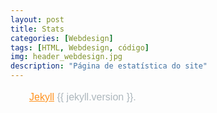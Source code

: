 ```yaml
---
layout: post
title: Stats
categories: [Webdesign]
tags: [HTML, Webdesign, código]
img: header_webdesign.jpg
description: "Página de estatística do site"
---
```

<style>
[v-cloak] {display: none}
body {
    line-height: 1.66667;
}
h1 { color: #ffffff; font-family: 'Lato', sans-serif; font-size: 54px; font-weight: 300; line-height: 58px; margin: 0 0 58px; }
table {
    border-bottom: 1px solid #ededed;
    font-size: 16px;
    line-height: 1.5;
    margin: 0 0 24px;
    text-align: left;
    width: 100%;
    border-collapse: collapse;
    border-spacing: 0;
}
td, th {
    border-top: 1px solid #ededed;
    padding: 8px 10px;
}

p { color: #adb7bd; font-family: 'Lucida Sans', Arial, sans-serif; font-size: 16px; line-height: 26px; text-indent: 30px; margin: 0; }


a { color: #fe921f; text-decoration: underline; }


a:hover { color: #ffffff }


.date { background: #fe921f; color: #ffffff; display: inline-block; font-family: 'Lato', sans-serif; font-size: 12px; font-weight: bold; line-height: 12px; letter-spacing: 1px; margin: 0 0 30px; padding: 10px 15px 8px; text-transform: uppercase; }	
</style>

<div id="app" v-cloak="" markdown="0">

	<table>
		<tr>
			<td width="30%">Total de artigos:</td>
			<td width="70%">{{totalPosts | number}}</td>
		</tr>
		<tr>
		<td>Primeiro artigo:</td>
		<td>
		    <a href="firstPost.url">{{firstPost.title}}</a> publicado {{firstPost.age}} em {{firstPost.date}}
		</td>
		</tr>
		<tr>
		<td>Último artigo:</td>
		<td>
    		<a href="lastPost.url">{{lastPost.title}}</a> publicado {{lastPost.age}} em {{lastPost.date}}
		</td>
		</tr>
		<tr>
		<td>Total de palavras escritas:</td>
		<td>{{totalWords | number}}</td>
		</tr>
		<tr>
		<td>Número médio de palavras por artigo:</td>
		<td>{{avgWords | number}}</td>
		</tr>
	</table>

    <h3>Artigos por ano</h3>
    <table>
        <tr>
            <td>Ano</td>
            <td>Número de artigos</td>
        </tr>
        <tr v-for="year in sortedYears">
            <td>{{year}}</td>
            <td>{{years[year] | number}}</td>
        </tr>
    </table>

    <h3>Artigos por Categoria</h3>
    <table>
        <tr>
            <td>Categoria</td>
            <td>Número de Artigos</td>
        </tr>
        <tr v-for="cat in sortedCats">
            <td>{{cat.name}}</td>
            <td>{{cat.size | number}}</td>
        </tr>
    </table>

    <h3>Artigos por Tag</h3>
    <table>
        <tr>
            <td>Tag</td>
            <td>Número de artigos</td>
        </tr>
        <tr v-for="tag in sortedTags">
            <td>{{tag.name}}</td>
            <td>{{tag.size | number}}</td>
        </tr>
    </table>

</div>

<p>
<a href="https://jekyllrb.com">Jekyll</a> {{ jekyll.version }}.
</p>

<script src="https://cdn.jsdelivr.net/npm/moment@2.22.2/moment.min.js"></script>
<script src="https://cdn.jsdelivr.net/npm/vue"></script>
<script>
Vue.filter('number', s =>  {
  if(!window.Intl) return s;
  return new Intl.NumberFormat().format(s);
});

new Vue({
	el:'#app',
	data:{
		totalPosts:0,
		firstPost:{
			title:"",
			date:"",
			url:""
		},
		lastPost:{
			title:"",
			date:"",
			url:""
		},
		totalWords:0,
		avgWords:0,
        years:{},
        cats:[], 
        tags:[]
	},
	created:function() {
		fetch('/stats.json')
		.then(res => res.json())
		.then(res => {
			this.totalPosts = res.totalPosts;
			
			this.firstPost = {
				title:res.firstPost.title,
				date:res.firstPost.published,
				url:res.firstPost.url,
				age:moment(res.firstPost.published).fromNow()
			};

			this.lastPost = {
				title:res.lastPost.title,
				date:res.lastPost.published,
				url:res.lastPost.url,
				age:moment(res.lastPost.published).fromNow()
			};

			this.totalWords = res.totalWords;
			this.avgWords = res.averageWordsPerPost;

            let dates = res.dates.split(',');
            // process res.dates on the client site
            dates.forEach(d => {
                let year = new Date(d).getFullYear();
                if(!this.years[year]) Vue.set(this.years,year,0);
                Vue.set(this.years,year, this.years[year]+1);
            });

            this.cats = res.postsPerCategory;
            this.tags = res.postsPerTag;

		}).catch(e => {
            console.error(e);
        });
	},
    computed:{
        sortedCats:function() {
            return this.cats.sort((a,b) => {
                if(a.name < b.name) return -1;
                if(a.name > b.name) return 1;
                return 0;
            });
        },
        sortedTags:function() {
            return this.tags.sort((a,b) => {
                if(a.name < b.name) return -1;
                if(a.name > b.name) return 1;
                return 0;
            });
        },
        sortedYears:function() {
            return Object.keys(this.years).sort();
        }
    }
});
</script>
